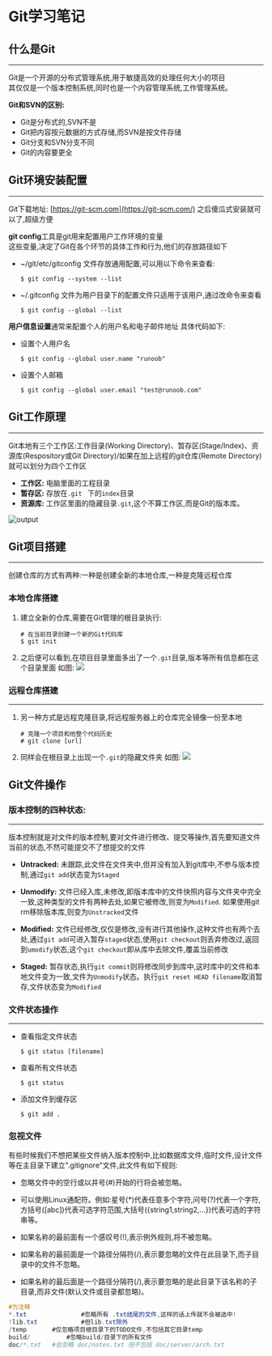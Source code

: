 # Git学习笔记


## 什么是Git

---

Git是一个开源的分布式管理系统,用于敏捷高效的处理任何大小的项目  
其仅仅是一个版本控制系统,同时也是一个内容管理系统,工作管理系统。

**Git和SVN的区别:**
- Git是分布式的,SVN不是
- Git把内容按元数据的方式存储,而SVN是按文件存储
- Git分支和SVN分支不同
- Git的内容要更全

## Git环境安装配置 
---
Git下载地址: [https://git-scm.com](https://git-scm.com/)
之后傻瓜式安装就可以了,超级方便

**git config**工具是git用来配置用户工作环境的变量  
这些变量,决定了Git在各个环节的具体工作和行为,他们的存放路径如下

- ~/git/etc/gitconfig 文件存放通用配置,可以用以下命令来查看:
   ```shell
   $ git config --system --list
   ``` 
 - ~/.gitconfig 文件为用户目录下的配置文件只适用于该用户,通过改命令来查看
   ```shell
   $ git config --global --list
   ``` 


**用户信息设置**通常来配置个人的用户名和电子邮件地址
具体代码如下:
* 设置个人用户名
  ```shell
  $ git config --global user.name "runoob"
  ```
* 设置个人邮箱
  ```shell
  $ git config --global user.email "test@runoob.com"
  ```

## Git工作原理
---

Git本地有三个工作区:工作目录(Working Directory)、暂存区(Stage/Index)、资源库(Respository或Git Directory)/如果在加上远程的git仓库(Remote Directory)就可以划分为四个工作区  

- **工作区:** 电脑里面的工程目录
- **暂存区:** 存放在```.git ``` 下的```index```目录
- **资源库:** 工作区里面的隐藏目录```.git```,这个不算工作区,而是Git的版本库。


![output](https://note.youdao.com/yws/api/personal/file/WEB4e4d3b7e45cf1607c096bd7387e30bf8?method=download&shareKey=6dacdea9171258b704cde77a80077e53)


## Git项目搭建
---

创建仓库的方式有两种:一种是创建全新的本地仓库,一种是克隆远程仓库


### 本地仓库搭建

1. 建立全新的仓库,需要在Git管理的根目录执行:
    ```shell
    # 在当前目录创建一个新的Git代码库
    $ git init
    ```
    
    
2. 之后便可以看到,在项目目录里面多出了一个`.git`目录,版本等所有信息都在这个目录里面
	如图:
    ![](https://note.youdao.com/yws/api/personal/file/WEBcbcfd449663bb9069e5370036a7126c7?method=download&shareKey=3a8e484169d15083626b4a697b94d536)

### 远程仓库搭建
---

1. 另一种方式是远程克隆目录,将远程服务器上的仓库完全镜像一份至本地
	```shell
    # 克隆一个项目和他整个代码历史
    # git clone [url]
	```
 2. 同样会在根目录上出现一个`.git`的隐藏文件夹
	如图:
    ![](https://note.youdao.com/yws/api/personal/file/WEB872dd9c26b09d715d1133e78362e61fb?method=download&shareKey=ba235dceb1d3a612d60a2b2479cfbd84)
    
## Git文件操作

### 版本控制的四种状态:

---
 
版本控制就是对文件的版本控制,要对文件进行修改、提交等操作,首先要知道文件当前的状态,不然可能提交不了想提交的文件
 - **Untracked:** 未跟踪,此文件在文件夹中,但并没有加入到git库中,不参与版本控制,通过`git add`状态变为`Staged`
 
 - **Unmodify:** 文件已经入库,未修改,即版本库中的文件快照内容与文件夹中完全一致,这种类型的文件有两种去处,如果它被修改,则变为`Modified`. 如果使用git rm移除版本库,则变为`Unstracked`文件

- **Modified:** 文件已经修改,仅仅是修改,没有进行其他操作,这种文件也有两个去处,通过`git add`可进入暂存`staged`状态,使用`git checkout`则丢弃修改过,返回到`umodify`状态,这个`git checkout`即从库中去除文件,覆盖当前修改

- **Staged:** 暂存状态,执行`git commit`则将修改同步到库中,这时库中的文件和本地文件变为一致,文件为`Unmodify`状态。执行`git reset HEAD filename`取消暂存,文件状态变为`Modified`


### 文件状态操作

---
- 查看指定文件状态
	```shell
    $ git status [filename]
    ```
 - 查看所有文件状态
 	 ```shell
    $ git status
    ```
- 添加文件到缓存区
	```shell
    $ git add .
    ```
    
### 忽视文件

有些时候我们不想把某些文件纳入版本控制中,比如数据库文件,临时文件,设计文件等在主目录下建立".gitignore"文件,此文件有如下规则:

- 忽略文件中的空行或以井号(#)开始的行将会被忽略。

- 可以使用Linux通配符。例如:星号(*)代表任意多个字符,问号(?)代表一个字符,方括号([abc])代表可选字符范围,大括号({string1,string2,...})代表可选的字符串等。

- 如果名称的最前面有一个感叹号(!),表示例外规则,将不被忽略。

- 如果名称的最前面是一个路径分隔符(/),表示要忽略的文件在此目录下,而子目录中的文件不忽略。

- 如果名称的最后面是一个路径分隔符(/),表示要忽略的是此目录下该名称的子目录,而非文件(默认文件或目录都忽略)。


```vs
#为注释
*.txt        		#忽略所有 .txt结尾的文件,这样的话上传就不会被选中!
!lib.txt     		#但lib.txt除外
/temp      	#仅忽略项目根目录下的TODO文件,不包括其它目录temp
build/      	#忽略build/目录下的所有文件
doc/*.txt  	#会忽略 doc/notes.txt 但不包括 doc/server/arch.txt
```
 	


